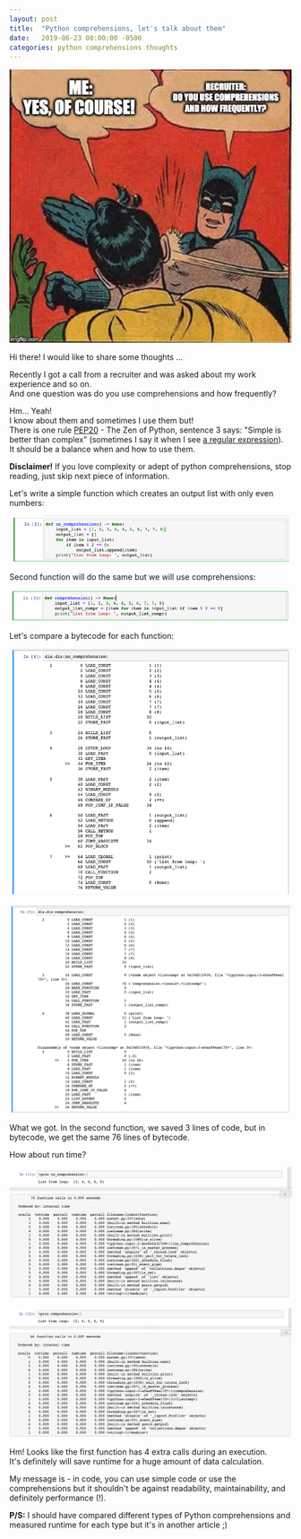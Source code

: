 ```yaml
---
layout: post
title:  "Python comprehensions, let's talk about them"
date:   2019-06-23 00:00:00 -0500
categories: python comprehensions thoughts 
---
```


![comprehensions-question](/assets/comprehensions-question.png "Do you use comprehensions and how frequently?")   

Hi there! I would like to share some thoughts ...

Recently I got a call from a recruiter and was asked about my work experience and so on.   
And one question was do you use comprehensions and how frequently?

Hm... Yeah!  
I know about them and sometimes I use them but!   
There is one rule [PEP20](https://www.python.org/dev/peps/pep-0020/ "The Zen of Python") - The Zen of Python, sentence 3 says: "Simple is better than complex" (sometimes I say it when I see [a regular expression](https://docs.python.org/3/library/re.html)).    
It should be a balance when and how to use them.   

**Disclaimer!** If you love complexity or adept of python comprehensions, stop reading, just skip next piece of information.  

Let's write a simple function which creates an output list with only even numbers:  

![no-comprehension](/assets/python-no-comprehension.png "No comprehension")  

Second function will do the same but we will use comprehensions:  

![comprehension](/assets/python-comprehension.png "With comprehension")  

Let's compare a bytecode for each function:  

![dis-no-comprehension](/assets/dis-no-comprehension.png "Dis no comprehension")  

![dis-comprehension](/assets/dis-comprehension.png "Dis comprehension")  

What we got. In the second function, we saved 3 lines of code, but in bytecode, we get the same 76 lines of bytecode.   

How about run time?  

![prun-no-comprehension](/assets/prun-no-comprehension.png "prun no comprehension")   

![prun-comprehension](/assets/prun-comprehension.png "prun comprehension")   

Hm! Looks like the first function has 4 extra calls during an execution.  
It's definitely will save runtime for a huge amount of data calculation.  

My message is - in code, you can use simple code or use the comprehensions but it shouldn't be against readability, maintainability, and definitely performance (!).  

**P/S:** I should have compared different types of Python comprehensions and measured runtime for each type but it's in another article ;)  
